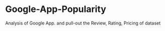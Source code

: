 # Google-App-Popularity
Analysis of Google App. and pull-out the Review, Rating, Pricing of dataset
